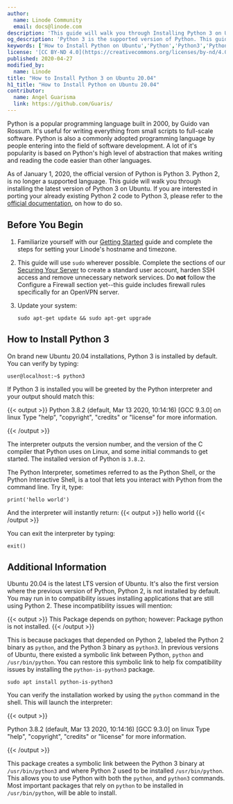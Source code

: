 ```yaml
---
author:
  name: Linode Community
  email: docs@linode.com
description: 'This guide will walk you through Installing Python 3 on Ubuntu 20.04. Python 3 is the latest supported version of Python. On Ubuntu 20.04, Python 2 is no longer installed. This guide will also cover compatibility issues you may experience porting programs to Python 3 on Ubuntu 20.04'
og_description: 'Python 3 is the supported version of Python. This guide will show you how to verify the Python 3 installation on Ubuntu 20.0.'
keywords: ['How to Install Python on Ubuntu','Python','Python3','Python 2 end of life']
license: '[CC BY-ND 4.0](https://creativecommons.org/licenses/by-nd/4.0)'
published: 2020-04-27
modified_by:
  name: Linode
title: "How to Install Python 3 on Ubuntu 20.04"
h1_title: "How to Install Python on Ubuntu 20.04"
contributor:
  name: Angel Guarisma
  link: https://github.com/Guaris/
---
```


Python is a popular programming language built in 2000, by Guido van Rossum. It's useful for writing everything from small scripts to full-scale software. Python is also a commonly adopted programming language by people entering into the field of software development. A lot of it's popularity is based on Python's high level of abstraction that makes writing and reading the code easier than other languages.

As of January 1, 2020, the official version of Python is Python 3. Python 2, is no longer a supported language. This guide will walk you through installing the latest version of Python 3 on Ubuntu. If you are interested in porting your already existing Python 2 code to Python 3, please refer to the [official documentation](https://docs.python.org/3/howto/pyporting.html), on how to do so.

## Before You Begin

1.  Familiarize yourself with our [Getting Started](/docs/getting-started/) guide and complete the steps for setting your Linode's hostname and timezone.

2.  This guide will use `sudo` wherever possible. Complete the sections of our [Securing Your Server](/docs/security/securing-your-server/) to create a standard user account, harden SSH access and remove unnecessary network services. Do **not** follow the Configure a Firewall section yet--this guide includes firewall rules specifically for an OpenVPN server.

3.  Update your system:

        sudo apt-get update && sudo apt-get upgrade

## How to Install Python 3

On brand new Ubuntu 20.04 installations, Python 3 is installed by default. You can verify by typing:

    user@localhost:~$ python3

If Python 3 is installed you will be greeted by the Python interpreter and your output should match this:

{{< output >}}
Python 3.8.2 (default, Mar 13 2020, 10:14:16)
[GCC 9.3.0] on linux
Type "help", "copyright", "credits" or "license" for more information.
>>>
{{< /output >}}

The interpreter outputs the version number, and the version of the C compiler that Python uses on Linux, and some initial commands to get started. The installed version of Python is `3.8.2`.

The Python Interpreter, sometimes referred to as the Python Shell, or the Python Interactive Shell, is a tool that lets you interact with Python from the command line. Try it, type:

    print('hello world')

And the interpreter will instantly return:
{{< output >}}
hello world
{{< /output >}}

You can exit the interpreter by typing:

    exit()

## Additional Information

Ubuntu 20.04 is the latest LTS version of Ubuntu. It's also the first version where the previous version of Python, Python 2, is not installed by default. You may run in to compatibility issues installing applications that are still using Python 2. These incompatibility issues will mention:

{{< output >}}
This Package depends on python; however:
  Package python is not installed.
{{< /output >}}

This is because packages that depended on Python 2, labeled the Python 2 binary as `python`, and the Python 3 binary as `python3`. In previous versions of Ubuntu, there existed a symbolic link between Python, `python` and `/usr/bin/python`. You can restore this symbolic link to help fix compatibility issues by installing the `python-is-python3` package.

    sudo apt install python-is-python3

You can verify the installation worked by using the `python` command in the shell. This will launch the interpreter:

{{< output >}}

Python 3.8.2 (default, Mar 13 2020, 10:14:16)
[GCC 9.3.0] on linux
Type "help", "copyright", "credits" or "license" for more information.
>>>

{{< /output >}}

This package creates a symbolic link between the Python 3 binary at `/usr/bin/python3` and where Python 2 used to be installed `/usr/bin/python`. This allows you to use Python with both the `python`, and `python3` commands. Most important packages that rely on `python` to be installed in `/usr/bin/python`, will be able to install.
